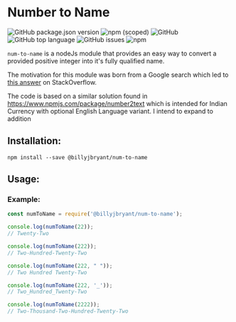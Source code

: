 # Number to Name
![GitHub package.json version](https://img.shields.io/github/package-json/v/billyjbryant/num-to-name?style=flat-square) ![npm (scoped)](https://img.shields.io/npm/v/@billyjbryant/num-to-name?color=blue&style=flat-square) ![GitHub](https://img.shields.io/github/license/billyjbryant/num-to-name?style=flat-square) ![GitHub top language](https://img.shields.io/github/languages/top/billyjbryant/num-to-name?style=flat-square) ![GitHub issues](https://img.shields.io/github/issues/billyjbryant/num-to-name?style=flat-square) ![npm](https://img.shields.io/npm/dt/@billyjbryant/num-to-name?style=flat-square)

`num-to-name` is a nodeJs module that provides an easy way to convert a provided positive integer into it's fully qualified name. 

The motivation for this module was born from a Google search which led to [this answer](https://stackoverflow.com/a/23105974/13387374) on StackOverflow. 

The code is based on a similar solution found in https://www.npmjs.com/package/number2text which is intended for Indian Currency with optional English Language variant. I intend to expand to addition
## Installation:
`npm install --save @billyjbryant/num-to-name`
## Usage:


### Example:

```js
const numToName = require('@billyjbryant/num-to-name');

console.log(numToName(22));
// Twenty-Two

console.log(numToName(222));
// Two-Hundred-Twenty-Two

console.log(numToName(222, " "));
// Two Hundred Twenty-Two

console.log(numToName(222, '_'));
// Two_Hundred_Twenty-Two

console.log(numToName(2222));
// Two-Thousand-Two-Hundred-Twenty-Two
```